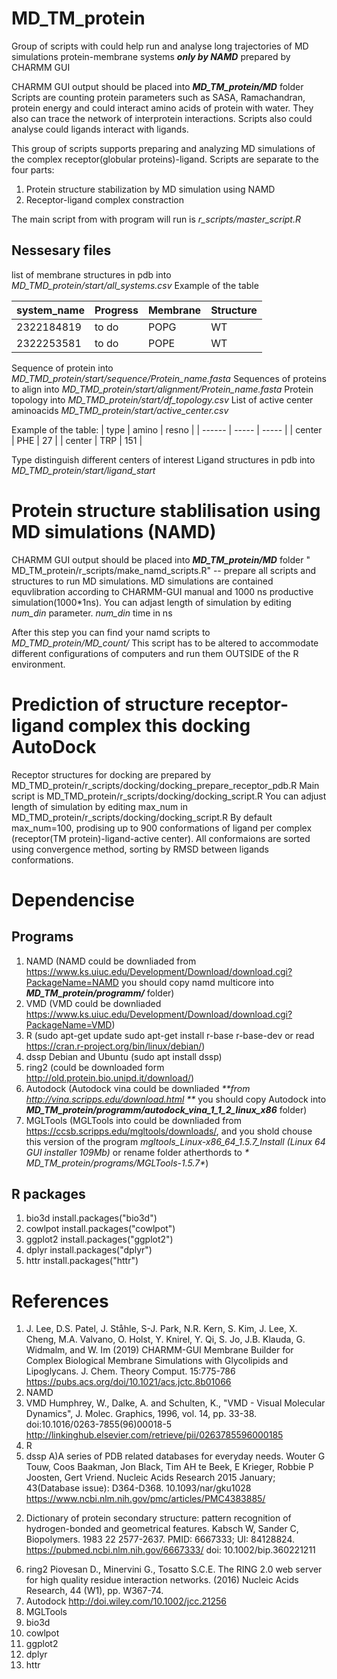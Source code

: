 # MD_TM_protein
Group of scripts with could help run and analyse long trajectories of MD simulations protein-membrane systems _**only by NAMD**_ prepared by CHARMM GUI

CHARMM GUI output should be placed into _**MD_TM_protein/MD**_ folder
Scripts are counting protein parameters such as SASA, Ramachandran, protein energy and could interact amino acids of protein with water. 
They also can trace the network of interprotein interactions. Scripts also could analyse could ligands interact with ligands. 

This group of scripts supports preparing and analyzing MD simulations of the complex receptor(globular proteins)-ligand.
Scripts are separate to the four parts:

1. Protein structure stabilization by MD simulation using NAMD
2. Receptor-ligand complex constraction

The main script from with program will run is _*r_scripts/master_script.R*_

## Nessesary files

list of membrane structures in pdb into _*MD_TMD_protein/start/all_systems.csv*_
Example of the table

| system\_name | Progress       | Membrane | Structure |
| ------------ | -------------- | -------- | --------- |
| 2322184819   | to do          | POPG     | WT        |
| 2322253581   | to do          | POPE     | WT        |

Sequence of protein into _*MD_TMD_protein/start/sequence/Protein_name.fasta*_
Sequences of proteins to align into _*MD_TMD_protein/start/alignment/Protein_name.fasta*_
Protein topology into _*MD_TMD_protein/start/df_topology.csv*_
List of active center aminoacids _*MD_TMD_protein/start/active_center.csv*_

Example of the table:
| type   | amino | resno |
| ------ | ----- | ----- |
| center | PHE   | 27    |
| center | TRP   | 151   |

Type distinguish different centers of interest
Ligand structures in pdb into _*MD_TMD_protein/start/ligand_start*_

# Protein structure stablilisation using MD simulations (NAMD)

CHARMM GUI output should be placed into _**MD_TM_protein/MD**_ folder
" MD_TM_protein/r_scripts/make_namd_scripts.R" -- prepare all scripts and structures to run MD simulations. 
MD simulations are contained equvlibration according to CHARMM-GUI manual and  1000 ns productive simulation(1000\*1ns).
You can adjast length of simulation by editing _*num_din*_ parameter. _*num_din*_ time in ns

After this step you can find your namd scripts to _*MD_TMD_protein/MD_count/*_
This script has to be altered to accommodate different configurations of computers and run them OUTSIDE of the R environment.


# Prediction of structure receptor-ligand complex this docking AutoDock

Receptor structures for docking are prepared by MD_TMD_protein/r_scripts/docking/docking_prepare_receptor_pdb.R
Main script is MD_TMD_protein/r_scripts/docking/docking_script.R
You can adjust length of simulation by editing max_num in MD_TMD_protein/r_scripts/docking/docking_script.R
By default max_num=100, prodising up to 900 conformations of ligand per complex (receptor(TM protein)-ligand-active center). 
All conformaions are sorted using convergence method, sorting by RMSD between ligands conformations.

# Dependencise

## Programs

1. NAMD (NAMD could be downliaded from https://www.ks.uiuc.edu/Development/Download/download.cgi?PackageName=NAMD you should copy namd multicore into _**MD_TM_protein/programm/**_ folder)
2. VMD (VMD could be downliaded https://www.ks.uiuc.edu/Development/Download/download.cgi?PackageName=VMD)
3. R (sudo apt-get update sudo apt-get install r-base r-base-dev or read https://cran.r-project.org/bin/linux/debian/)
4. dssp Debian and Ubuntu (sudo apt install dssp)
5. ring2 (could be downloaded form http://old.protein.bio.unipd.it/download/)
6. Autodock (Autodock vina could be downliaded _**from http://vina.scripps.edu/download.html **_ you should copy Autodock into _**MD_TM_protein/programm/autodock_vina_1_1_2_linux_x86**_ folder)
7. MGLTools (MGLTools into could be downliaded from https://ccsb.scripps.edu/mgltools/downloads/, and you shold chouse this version of the program _*mgltools_Linux-x86_64_1.5.7_Install (Linux 64 GUI installer 109Mb)*_ or rename folder atherthords to _* MD_TM_protein/programs/MGLTools-1.5.7*_)

## R packages

1. bio3d install.packages("bio3d")
2. cowlpot install.packages("cowlpot")
3. ggplot2 install.packages("ggplot2")
4. dplyr install.packages("dplyr")
5. httr install.packages("httr")

# References 

1. J. Lee, D.S. Patel, J. Ståhle, S-J. Park, N.R. Kern, S. Kim, J. Lee, X. Cheng, M.A. Valvano, O. Holst, Y. Knirel, Y. Qi, S. Jo, J.B. Klauda, G. Widmalm, and W. Im (2019) CHARMM-GUI Membrane Builder for Complex Biological Membrane Simulations with Glycolipids and Lipoglycans. J. Chem. Theory Comput. 15:775-786 https://pubs.acs.org/doi/10.1021/acs.jctc.8b01066
2. NAMD 
3. VMD Humphrey, W., Dalke, A. and Schulten, K., "VMD - Visual Molecular Dynamics", J. Molec. Graphics, 1996, vol. 14, pp. 33-38. doi:10.1016/0263-7855(96)00018-5 http://linkinghub.elsevier.com/retrieve/pii/0263785596000185
4. R
5. dssp 
 A)A series of PDB related databases for everyday needs. Wouter G Touw, Coos Baakman, Jon Black, Tim AH te Beek, E Krieger, Robbie P Joosten, Gert Vriend. Nucleic Acids Research 2015 January; 43(Database issue): D364-D368. 10.1093/nar/gku1028 https://www.ncbi.nlm.nih.gov/pmc/articles/PMC4383885/

2) Dictionary of protein secondary structure: pattern recognition of hydrogen-bonded and geometrical features. Kabsch W, Sander C, Biopolymers. 1983 22 2577-2637. PMID: 6667333; UI: 84128824. https://pubmed.ncbi.nlm.nih.gov/6667333/ doi: 10.1002/bip.360221211
6. ring2 Piovesan D., Minervini G., Tosatto S.C.E. The RING 2.0 web server for high quality residue interaction networks. (2016) Nucleic Acids Research, 44 (W1), pp. W367-74.
7. Autodock  http://doi.wiley.com/10.1002/jcc.21256
8. MGLTools
9. bio3d
10. cowlpot
11. ggplot2
12. dplyr
13. httr
